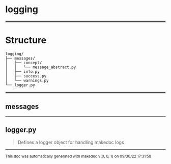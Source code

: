 # logging

<hr style="border:2px solid gray"> </hr>

# Structure

```
logging/
├── messages/
│   ├── concept/
│   │   └── message_abstract.py
│   ├── info.py
│   ├── success.py
│   └── warnings.py
└── logger.py
```
<hr style="border:2px solid gray"> </hr>

## messages
>

---

## logger.py
>Defines a logger object for handling makedoc logs

---





<sub>This doc was automatically generated with makedoc v(0, 0, 1) on  09/30/22 17:31:58 